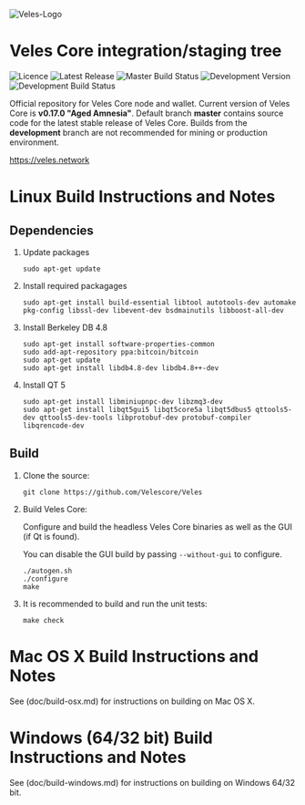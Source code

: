 ![Veles-Logo](https://i.imgur.com/OP0aW7y.jpg?3)

Veles Core integration/staging tree
======================================
![Licence](https://img.shields.io/github/license/Velescore/Veles.svg?style=flat)   ![Latest Release](https://img.shields.io/github/release/Velescore/Veles.svg?style=flat) ![Master Build Status](https://api.travis-ci.com/Velescore/Veles.svg?branch=master)    ![Development Version](https://img.shields.io/github/tag-pre/Velescore/Veles.svg?colorB=blue&label=dev&logo=github&style=flat) ![Development Build Status](https://img.shields.io/travis/com/Velescore/Veles/development.svg?logo=github&style=flat)

Official repository for Veles Core node and wallet. Current version of Veles Core is **v0.17.0 "Aged Amnesia"**. Default branch **master** contains source code for the latest stable release of Veles Core. Builds from the **development** branch are not recommended for mining or production environment. 

https://veles.network

Linux Build Instructions and Notes
==================================

Dependencies
----------------------
1.  Update packages

        sudo apt-get update

2.  Install required packagages

        sudo apt-get install build-essential libtool autotools-dev automake pkg-config libssl-dev libevent-dev bsdmainutils libboost-all-dev

3.  Install Berkeley DB 4.8

        sudo apt-get install software-properties-common
        sudo add-apt-repository ppa:bitcoin/bitcoin
        sudo apt-get update
        sudo apt-get install libdb4.8-dev libdb4.8++-dev

4.  Install QT 5

        sudo apt-get install libminiupnpc-dev libzmq3-dev
        sudo apt-get install libqt5gui5 libqt5core5a libqt5dbus5 qttools5-dev qttools5-dev-tools libprotobuf-dev protobuf-compiler libqrencode-dev

Build
----------------------
1.  Clone the source:

        git clone https://github.com/Velescore/Veles

2.  Build Veles Core:

    Configure and build the headless Veles Core binaries as well as the GUI (if Qt is found).

    You can disable the GUI build by passing `--without-gui` to configure.
        
        ./autogen.sh
        ./configure
        make

3.  It is recommended to build and run the unit tests:

        make check


Mac OS X Build Instructions and Notes
=====================================
See (doc/build-osx.md) for instructions on building on Mac OS X.



Windows (64/32 bit) Build Instructions and Notes
=====================================
See (doc/build-windows.md) for instructions on building on Windows 64/32 bit.
